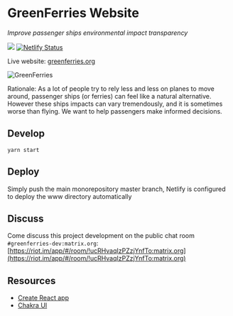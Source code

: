 # GreenFerries Website

*Improve passenger ships environmental impact transparency*

![](https://github.com/greenferries/greenferries-www/workflows/Lint%20Standard%20JS/badge.svg)
[![Netlify Status](https://api.netlify.com/api/v1/badges/214d136b-2a50-41c0-b028-643e8352c1b6/deploy-status)](https://app.netlify.com/sites/greenferries-www/deploys)

Live website: [greenferries.org](https://www.greenferries.org)

![GreenFerries](https://i.imgur.com/4OhZy50.png)

Rationale: As a lot of people try to rely less and less on planes to move
around, passenger ships (or ferries) can feel like a natural alternative.
However these ships impacts can vary tremendously, and it is sometimes worse
than flying. We want to help passengers make informed decisions.

## Develop

`yarn start`

## Deploy

Simply push the main monorepository master branch, Netlify is configured to
deploy the www directory automatically

## Discuss

Come discuss this project development on the public chat room `#greenferries-dev:matrix.org`: [https://riot.im/app/#/room/!ucRHvaqIzPZzjYnfTo:matrix.org](https://riot.im/app/#/room/!ucRHvaqIzPZzjYnfTo:matrix.org)

## Resources

- [Create React app](https://github.com/facebook/create-react-app)
- [Chakra UI](https://chakra-ui.com/)
